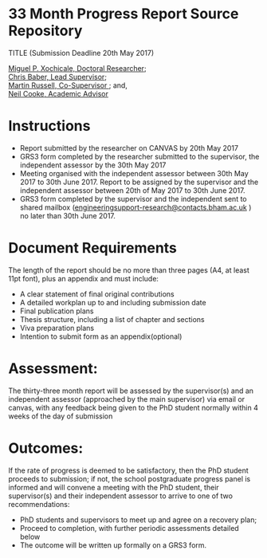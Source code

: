 33 Month Progress Report Source Repository
====
TITLE
(Submission Deadline 20th  May 2017)

[Miguel P. Xochicale, Doctoral Researcher]( http://mxochicale.github.io);  
[Chris Baber, Lead Supervisor](http://www.birmingham.ac.uk/staff/profiles/eese/baber-chris.aspx);  
[Martin Russell, Co-Supervisor ](http://www.birmingham.ac.uk/staff/profiles/eese/russell-martin.aspx); and,  
[Neil Cooke, Academic Advisor](http://www.birmingham.ac.uk/staff/profiles/eese/cooke-neil.aspx)  


# Instructions

* Report submitted by the researcher on CANVAS by 20th May 2017
* GRS3 form completed by the researcher submitted to the supervisor, the independent assessor by the 30th May 2017
* Meeting organised with the independent assessor between 30th May 2017 to 30th June 2017.
Report to be assigned by the supervisor and the independent assessor
between 20th of May 2017 to 30th June 2017.
* GRS3 form completed by the supervisor and the independent sent to shared mailbox (engineeringsupport-research@contacts.bham.ac.uk ) no later than 30th June 2017.

# Document Requirements
The length of the report should be no more than three pages
(A4, at least 11pt font), plus an appendix and must include:
  * A clear statement of final original contributions
  * A detailed workplan up to and including submission date
  * Final publication plans
  * Thesis structure, including a list of chapter and sections
  * Viva preparation plans
  * Intention to submit form as an appendix(optional)

# Assessment:
The thirty-three month report will be assessed by the supervisor(s) and an
independent assessor (approached by the main supervisor) via email or canvas,
with any feedback being given to the PhD student normally within 4 weeks
of the day of submission

# Outcomes:
If the rate of progress is deemed to be satisfactory, then the PhD student
proceeds to submission; if not, the school postgraduate progress panel is
informed and will convene a meeting with the PhD student, their supervisor(s)
and their independent assessor to arrive to one of two recommendations:
  * PhD students and supervisors to meet up and agree on a recovery plan;
  * Proceed to completion, with further periodic assessments detailed below
  * The outcome will be written up formally on a GRS3 form.
